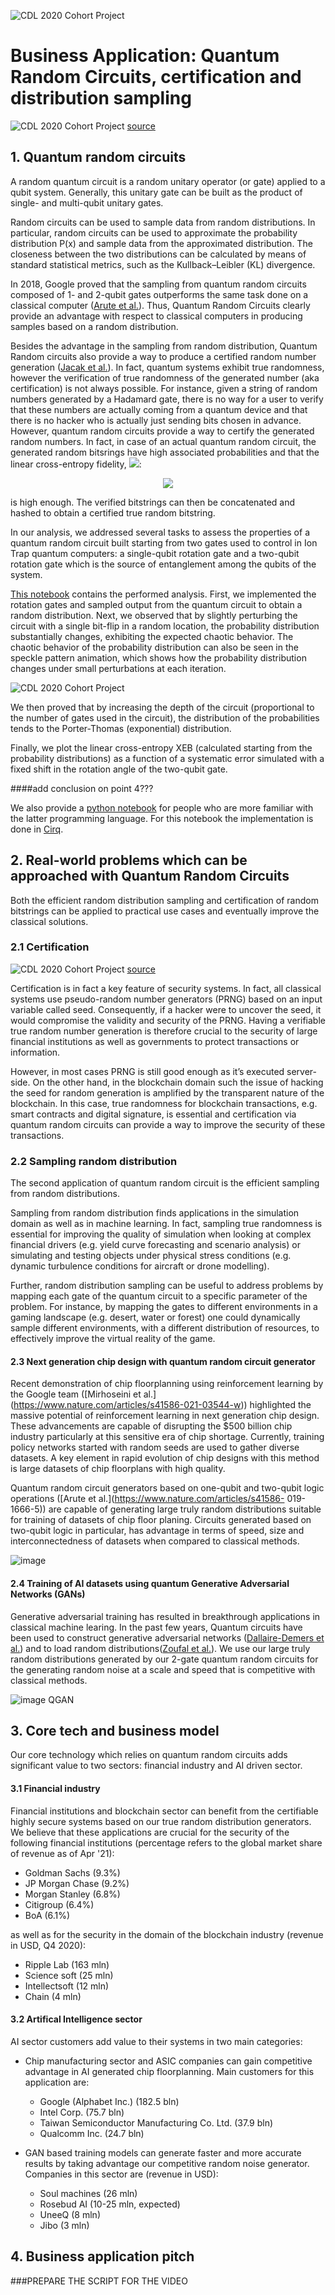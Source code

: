 ![CDL 2020 Cohort Project](../figures/CDL_logo.jpg)
# Business Application: Quantum Random Circuits, certification and distribution sampling 

![CDL 2020 Cohort Project](../Week1_Trapped_Ions/img/machine-rng.jpg)
[source](https://www.insidescience.org/news/randomness-machine)

## 1. Quantum random circuits

A random quantum circuit is a random unitary operator (or gate) applied to a qubit system. Generally, this unitary gate 
can be built as the product of single- and multi-qubit unitary gates.  

Random circuits can be used to sample data from random distributions.
In particular, random circuits can be used to approximate the probability distribution P(x) and sample 
data from the approximated distribution. The closeness between the two distributions can be calculated by means of 
standard statistical metrics, such as the Kullback–Leibler (KL) divergence.

In 2018, Google proved that the sampling from quantum random circuits composed of 1- and 2-qubit gates 
outperforms the same task done on a classical computer ([Arute et al.](https://www.nature.com/articles/s41586-019-1666-5)). 
Thus, Quantum Random Circuits clearly provide an advantage with respect to classical computers in producing samples 
based on a random distribution. 

Besides the advantage in the sampling from random distribution, Quantum Random circuits also provide a
way to produce a certified random number generation ([Jacak et al.](https://www.nature.com/articles/s41598-019-56706-2)). 
In fact, quantum systems exhibit true randomness, however the verification of true randomness of the generated 
number (aka certification) is not always possible. For instance, given a string of random numbers generated by a 
Hadamard gate, there is no way for a user to verify that these numbers are actually coming from a quantum device and that
there is no hacker who is actually just sending bits chosen in advance.
However, quantum random circuits provide a way to certify the generated random numbers. In fact, in case of an actual
quantum random circuit, the generated random bitsrings have high associated probabilities and that the linear cross-entropy
fidelity, <img src="https://render.githubusercontent.com/render/math?math=F_{XEB}">:

<p style="text-align: center;"><img src="https://render.githubusercontent.com/render/math?math=F_{XEB}=2^N<P>-1"></p>

is high enough. The verified bitstrings can then be concatenated and hashed to obtain a certified true random bitstring.

In our analysis, we addressed several tasks to assess the properties of a quantum random circuit built starting
from two gates used to control in Ion Trap quantum computers: a single-qubit rotation gate and a two-qubit rotation
gate which is the source of entanglement among the qubits of the system.

[This notebook](../Week1_Trapped_Ions/solutions_python.ipynb) contains the performed analysis.
First, we implemented the rotation gates and sampled output from the quantum circuit to obtain a random distribution.
Next, we observed that by slightly perturbing the circuit with a single bit-flip in a random location, 
the probability distribution substantially changes, exhibiting the expected chaotic behavior. 
The chaotic behavior of the probability distribution can also be seen in the speckle pattern animation,
which shows how the probability distribution changes under small perturbations at each iteration.

![CDL 2020 Cohort Project](../Week1_Trapped_Ions/img/speckle.gif)

We then proved that by increasing the depth of the circuit (proportional to the number of gates used in
the circuit), the distribution of the probabilities tends to the Porter-Thomas (exponential) 
distribution.

Finally, we plot the linear cross-entropy XEB (calculated starting from the probability distributions) 
as a function of a systematic error simulated with a fixed shift in the rotation angle of the two-qubit 
gate. 

####add conclusion on point 4???

We also provide a [python notebook](../Week1_Trapped_Ions/solutions_python.ipynb) for people who are more familiar
with the latter programming language. For this notebook the implementation is done in 
[Cirq](https://quantumai.google/cirq). 

## 2. Real-world problems which can be approached with Quantum Random Circuits

Both the efficient random distribution sampling and certification of random bitstrings can be applied to practical use 
cases and eventually improve the classical solutions. 

### 2.1 Certification

![CDL 2020 Cohort Project](../Week1_Trapped_Ions/img/dilbert.jpg)
[source](https://www.random.org/analysis/)


Certification is in fact a key feature of security systems. In fact, all classical systems use pseudo-random number 
generators (PRNG) based on an input variable called seed. Consequently, if a hacker were to uncover the seed, it would 
compromise the validity and security of the PRNG. 
Having a verifiable true random number generation is therefore crucial to the security of large financial institutions 
as well as governments to protect transactions or information. 

However, in most cases PRNG is still good enough as it’s executed server-side. On the other hand, in the blockchain domain
such the issue of hacking the seed for random generation is amplified by the transparent nature of the blockchain. In this 
case, true randomness for blockchain transactions, e.g. smart contracts and digital signature, is essential and 
certification via quantum random circuits can provide a way to improve the security of these transactions. 

### 2.2 Sampling random distribution
The second application of quantum random circuit is the efficient sampling from random distributions.

Sampling from random distribution finds applications in the simulation domain as well as in machine learning.
In fact, sampling true randomness is essential for improving the quality of simulation when looking at complex financial
drivers (e.g. yield curve forecasting and scenario analysis) or simulating and testing objects under physical stress 
conditions (e.g. dynamic turbulence conditions for aircraft or drone modelling).

Further, random distribution sampling can be useful to address problems by mapping each gate of the quantum circuit to a 
specific parameter of the problem. For instance, by mapping the gates to different environments in a gaming landscape 
(e.g. desert, water or forest) one could dynamically sample different environments, with a different distribution of 
resources, to effectively improve the virtual reality of the game.
 
#### 2.3 Next generation chip design with quantum random circuit generator
Recent demonstration of chip floorplanning using reinforcement learning by the Google team ([Mirhoseini et al.]
(https://www.nature.com/articles/s41586-021-03544-w)) highlighted the massive potential of reinforcement learning in next generation chip
design. These advancements are capable of disrupting the $500 billion chip industry particularly at this sensitive era of chip shortage.
Currently, training policy networks started with random seeds are used to gather diverse datasets. A key element in rapid evolution of chip
designs with this method is large datasets of chip floorplans with high quality. 

Quantum random circuit generators based on one-qubit and two-qubit logic operations ([Arute et al.](https://www.nature.com/articles/s41586-
019-1666-5)) are capable of generating large truly random distributions suitable for training of datasets of chip floor planing. Circuits
generated based on two-qubit logic in particular, has advantage in terms of speed, size and interconnectedness of datasets when compared to 
classical methods. 

![image](https://user-images.githubusercontent.com/71100338/125154188-ad1b3d00-e10d-11eb-935e-b0e253c71a18.png)

#### 2.4 Training of AI datasets using quantum Generative Adversarial Networks (GANs)
Generative adversarial training has resulted in breakthrough applications in classical machine learing. In the past few years, Quantum 
circuits have been used to construct generative adversarial networks ([Dallaire-Demers et al.](10.1103/PhysRevA.98.012324)) and to load 
random distributions([Zoufal et al.](https://www.nature.com/articles/s41534-019-0223-2)). 
We use our large truly random distributions generated by our 2-gate quantum random circuits for the generating random noise at a scale and
speed that is competitive with classical methods.

![image QGAN](https://user-images.githubusercontent.com/71100338/125154160-8d841480-e10d-11eb-917b-1ec1afc71cd4.png)

## 3. Core tech and business model
Our core technology which relies on quantum random circuits adds significant value to two sectors: financial industry 
and AI driven sector. 

#### 3.1 Financial industry
Financial institutions and blockchain sector can benefit from the certifiable highly secure systems based on our true random distribution generators.
We believe that these applications are crucial for the security of the following financial institutions (percentage refers to the 
global market share of revenue as of Apr '21):
- Goldman Sachs (9.3%)
- JP Morgan Chase (9.2%)
- Morgan Stanley (6.8%)
- Citigroup (6.4%)
- BoA (6.1%)

as well as for the security in the domain of the blockchain industry (revenue in USD, Q4 2020):
- Ripple Lab (163 mln)
- Science soft (25 mln)
- Intellectsoft (12 mln)
- Chain (4 mln)

#### 3.2 Artifical Intelligence sector 
AI sector customers add value to their systems in two main categories:
- Chip manufacturing sector and ASIC companies can gain competitive advantage in AI generated chip floorplanning.
Main customers for this application are:
  - Google (Alphabet Inc.) (182.5 bln)
  - Intel Corp. (75.7 bln)
  - Taiwan Semiconductor Manufacturing Co. Ltd. (37.9 bln)
  - Qualcomm Inc. (24.7 bln)

- GAN based training models can generate faster and more accurate results by taking advantage our competitive random noise generator.
Companies in this sector are (revenue in USD):
  - Soul machines (26 mln)
  - Rosebud AI (10-25 mln, expected)
  - UneeQ (8 mln)
  - Jibo (3 mln)
   
## 4. Business application pitch 

###PREPARE THE SCRIPT FOR THE VIDEO

